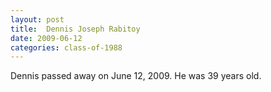 ```yaml
---
layout: post
title:  Dennis Joseph Rabitoy
date: 2009-06-12
categories: class-of-1988
---
```


Dennis passed away on June 12, 2009.  He was 39 years old.


